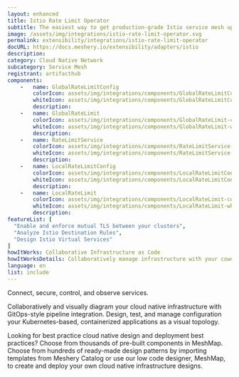 ```yaml
---
layout: enhanced
title: Istio Rate Limit Operator
subtitle: The easiest way to get production-grade Istio service mesh up and running
image: /assets/img/integrations/istio-rate-limit-operator.svg
permalink: extensibility/integrations/istio-rate-limit-operator
docURL: https://docs.meshery.io/extensibility/adapters/istio
description: 
category: Cloud Native Network
subcategory: Service Mesh
registrant: artifacthub
components: 
	-	name: GlobalRateLimitConfig
		colorIcon: assets/img/integrations/components/GlobalRateLimitConfig-color.svg
		whiteIcon: assets/img/integrations/components/GlobalRateLimitConfig-white.svg
		description: 
	-	name: GlobalRateLimit
		colorIcon: assets/img/integrations/components/GlobalRateLimit-color.svg
		whiteIcon: assets/img/integrations/components/GlobalRateLimit-white.svg
		description: 
	-	name: RateLimitService
		colorIcon: assets/img/integrations/components/RateLimitService-color.svg
		whiteIcon: assets/img/integrations/components/RateLimitService-white.svg
		description: 
	-	name: LocalRateLimitConfig
		colorIcon: assets/img/integrations/components/LocalRateLimitConfig-color.svg
		whiteIcon: assets/img/integrations/components/LocalRateLimitConfig-white.svg
		description: 
	-	name: LocalRateLimit
		colorIcon: assets/img/integrations/components/LocalRateLimit-color.svg
		whiteIcon: assets/img/integrations/components/LocalRateLimit-white.svg
		description: 
featureList: [
  "Enable and enforce mutual TLS between your clusters",
  "Analyze Istio Destination Rules",
  "Design Istio Virtual Services"
]
howItWorks: Collaborative Infrastructure as Code
howItWorksDetails: Collaboratively manage infrastructure with your coworkers synchronously sharing the same designs.
language: en
list: include
---
```

<p>
Connect, secure, control, and observe services.
</p>
<p>
    Collaboratively and visually diagram your cloud native infrastructure with GitOps-style pipeline integration. Design, test, and manage configuration your Kubernetes-based, containerized applications as a visual topology.
</p>
<p>
    Looking for best practice cloud native design and deployment best practices? Choose from thousands of pre-built components in MeshMap. Choose from hundreds of ready-made design patterns by importing templates from Meshery Catalog or use our low code designer, MeshMap, to create and deploy your own cloud native infrastructure designs.
</p>
